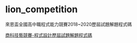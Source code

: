 # lion_competition
來恩盃全國高中職程式能力競賽2018~2020歷屆試題解題程式碼  

[商科技藝競賽-程式設計歷屆試題解題程式碼](https://github.com/yotrew/commercial_skill_competition/)

